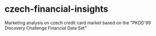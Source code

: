 # czech-financial-insights
Marketing analysis on czech credit card market based on the "PKDD'99 Discovery Challenge Financial Data Set"
